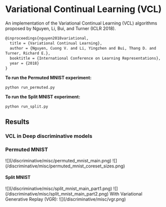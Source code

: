 # Variational Continual Learning (VCL)
An implementation of the Variational Continual Learning (VCL) algorithms proposed by Nguyen, Li, Bui, and Turner (ICLR 2018).

```
@inproceedings{nguyen2018variational,
  title = {Variational Continual Learning},
  author = {Nguyen, Cuong V. and Li, Yingzhen and Bui, Thang D. and Turner, Richard E.},
  booktitle = {International Conference on Learning Representations},
  year = {2018}
}
```
**To run the Permuted MNIST experiment:**

	python run_permuted.py

**To run the Split MNIST experiment:**

	python run_split.py
	
## Results
### VCL in Deep discriminative models

<h3>Permuted MNIST</h3>
![](/discriminative/misc/permuted_mnist_main.png)
![](/discriminative/misc/permuted_mnist_coreset_sizes.png)


<h4>Split MNIST</h4>
![](/discriminative/misc/split_mnist_main_part1.png)
![](/discriminative/misc/split_mnist_main_part2.png)
With Variational Generative Replay (VGR):
![](/discriminative/misc/vgr.png)
